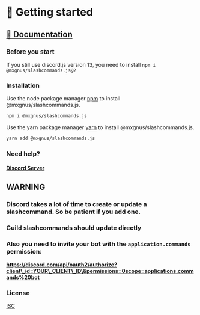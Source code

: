 # 🚀 Getting started

## [📝 Documentation](https://slashcommands.mxgnus.de)

### Before you start

If you still use discord.js version 13, you need to install `npm i @mxgnus/slashcommands.js@2`

### Installation

Use the node package manager [npm](https://nodejs.org/en/download/) to install @mxgnus/slashcommands.js.

```bash
npm i @mxgnus/slashcommands.js
```

Use the yarn package manager [yarn](https://yarnpkg.com/) to install @mxgnus/slashcommands.js.

```bash
yarn add @mxgnus/slashcommands.js
```

### Need help?

#### [Discord Server](https://discord.gg/M6Tf9b2Tvt)

## WARNING

### Discord takes a lot of time to create or update a slashcommand. So be patient if you add one.

### Guild slashcommands should update directly

### Also you need to invite your bot with the `application.commands` permission:

**https://discord.com/api/oauth2/authorize?client\_id=YOUR\_CLIENT\_ID\&permissions=0scope=applications.commands%20bot**

### License

[ISC](https://choosealicense.com/licenses/isc/)
